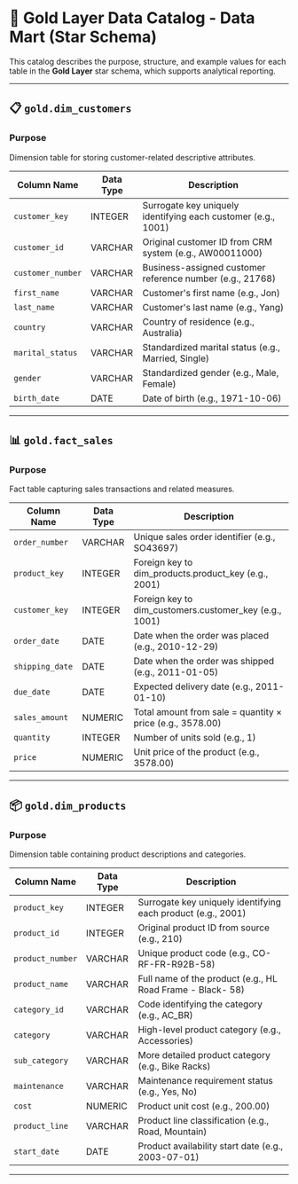 # 📁 Gold Layer Data Catalog - Data Mart (Star Schema)

This catalog describes the purpose, structure, and example values for each table in the **Gold Layer** star schema, which supports analytical reporting.

---

## 📋 `gold.dim_customers`

### Purpose
Dimension table for storing customer-related descriptive attributes.

| Column Name      | Data Type | Description                                                        |
|------------------|-----------|--------------------------------------------------------------------|
| `customer_key`   | INTEGER   | Surrogate key uniquely identifying each customer (e.g., 1001)       |
| `customer_id`    | VARCHAR   | Original customer ID from CRM system (e.g., AW00011000)             |
| `customer_number`| VARCHAR   | Business-assigned customer reference number (e.g., 21768)           |
| `first_name`     | VARCHAR   | Customer's first name (e.g., Jon)                                   |
| `last_name`      | VARCHAR   | Customer's last name (e.g., Yang)                                   |
| `country`        | VARCHAR   | Country of residence (e.g., Australia)                              |
| `marital_status` | VARCHAR   | Standardized marital status (e.g., Married, Single)                 |
| `gender`         | VARCHAR   | Standardized gender (e.g., Male, Female)                            |
| `birth_date`     | DATE      | Date of birth (e.g., 1971-10-06)                                    |

---

## 📊 `gold.fact_sales`

### Purpose
Fact table capturing sales transactions and related measures.

| Column Name     | Data Type | Description                                                        |
|------------------|-----------|--------------------------------------------------------------------|
| `order_number`   | VARCHAR   | Unique sales order identifier (e.g., SO43697)                       |
| `product_key`    | INTEGER   | Foreign key to dim_products.product_key (e.g., 2001)                |
| `customer_key`   | INTEGER   | Foreign key to dim_customers.customer_key (e.g., 1001)              |
| `order_date`     | DATE      | Date when the order was placed (e.g., 2010-12-29)                   |
| `shipping_date`  | DATE      | Date when the order was shipped (e.g., 2011-01-05)                  |
| `due_date`       | DATE      | Expected delivery date (e.g., 2011-01-10)                           |
| `sales_amount`   | NUMERIC   | Total amount from sale = quantity × price (e.g., 3578.00)          |
| `quantity`       | INTEGER   | Number of units sold (e.g., 1)                                     |
| `price`          | NUMERIC   | Unit price of the product (e.g., 3578.00)                          |

---

## 📦 `gold.dim_products`

### Purpose
Dimension table containing product descriptions and categories.

| Column Name      | Data Type | Description                                                        |
|------------------|-----------|--------------------------------------------------------------------|
| `product_key`    | INTEGER   | Surrogate key uniquely identifying each product (e.g., 2001)        |
| `product_id`     | INTEGER   | Original product ID from source (e.g., 210)                         |
| `product_number` | VARCHAR   | Unique product code (e.g., CO-RF-FR-R92B-58)                        |
| `product_name`   | VARCHAR   | Full name of the product (e.g., HL Road Frame - Black- 58)          |
| `category_id`    | VARCHAR   | Code identifying the category (e.g., AC_BR)                         |
| `category`       | VARCHAR   | High-level product category (e.g., Accessories)                     |
| `sub_category`   | VARCHAR   | More detailed product category (e.g., Bike Racks)                   |
| `maintenance`    | VARCHAR   | Maintenance requirement status (e.g., Yes, No)                      |
| `cost`           | NUMERIC   | Product unit cost (e.g., 200.00)                                    |
| `product_line`   | VARCHAR   | Product line classification (e.g., Road, Mountain)                  |
| `start_date`     | DATE      | Product availability start date (e.g., 2003-07-01)                  |

---



